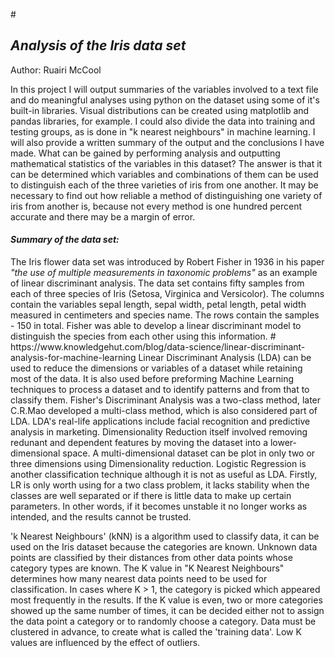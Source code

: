 #<h2><em>Analysis of the Iris data set</em></h2>

Author: Ruairi McCool

In this project I will output summaries of the variables involved to a text file and do meaningful analyses using python on the dataset using some of it's built-in libraries. Visual distributions can be created using matplotlib and pandas libraries, for example. I could also divide the data into training and testing groups, as is done in "k nearest neighbours" in machine learning. I will also provide a written summary of the output and the conclusions I have made.
What can be gained by performing analysis and outputting mathematical statistics of the variables in this 
dataset? The answer is that it can be determined which variables and combinations of them can be used to 
distinguish each of the three varieties of iris from one another. It may be necessary to find out how reliable a method of distinguishing one variety of iris from another is, because not every method is one 
hundred percent accurate and there may be a margin of error.

<h4><em>Summary of the data set:</em></h4> 
The Iris flower data set was introduced by Robert Fisher in 1936 in his paper <i>"the use of multiple measurements in taxonomic problems"</i> as an example of linear discriminant analysis. The data set contains fifty samples from each of three species of Iris (Setosa, Virginica and Versicolor). The columns contain the variables sepal length, sepal width, petal length, petal width measured in centimeters and species name. The rows contain the samples - 150 in total. Fisher was able to develop a linear discriminant model to distinguish the species from each other using this information.
# https://www.knowledgehut.com/blog/data-science/linear-discriminant-analysis-for-machine-learning 
Linear Discriminant Analysis (LDA) can be used to reduce the dimensions or variables of a dataset while retaining most of the data. It is also used before preforming Machine Learning techniques to process a dataset and to identify patterns and from that to classify them. Fisher's Discriminant Analysis was a two-class method, later C.R.Mao developed a multi-class method, which is also considered part of LDA. LDA's real-life applications include facial recognition and predictive analysis in marketing. 
Dimensionality Reduction itself involved removing redunant and dependent features by moving the dataset into a lower-dimensional space. A multi-dimensional dataset can be plot in only two or three dimensions using Dimensionality reduction. Logistic Regression is another classification technique although it is not as useful as LDA. Firstly, LR is only worth using for a two class problem, it lacks stability when the classes are well separated or if there is little data to make up certain parameters. In other words, if it becomes unstable it no longer works as intended, and the results cannot be trusted.

'k Nearest Neighbours' (kNN) is a algorithm used to classify data, it can be used on the Iris dataset because the categories are known. Unknown data points are classified by their distances from other data points whose category types are known. The K value in "K Nearest Neighbours" determines how many nearest data points need to be used for classification. In cases where K > 1, the category is picked which appeared most frequently in the results. If the K value is even, two or more categories showed up the same number of times, it can be decided either not to assign the data point a category or to randomly choose a category. Data must be clustered in advance, to create what is called the 'training data'. Low K values are influenced by the effect of outliers.